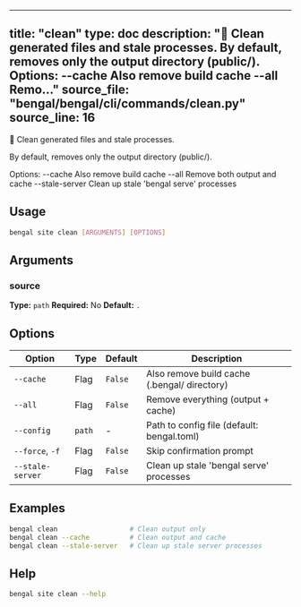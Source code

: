 
---
title: "clean"
type: doc
description: "🧹 Clean generated files and stale processes.  By default, removes only the output directory (public/).  Options:   --cache         Also remove build cache   --all           Remo..."
source_file: "bengal/bengal/cli/commands/clean.py"
source_line: 16
---

🧹 Clean generated files and stale processes.

By default, removes only the output directory (public/).

Options:
  --cache         Also remove build cache
  --all           Remove both output and cache
  --stale-server  Clean up stale 'bengal serve' processes


## Usage

```bash
bengal site clean [ARGUMENTS] [OPTIONS]
```

## Arguments

### source

**Type:** `path`
**Required:** No
**Default:** `.`


## Options

| Option | Type | Default | Description |
|--------|------|---------|-------------|
| `--cache` |Flag |`False` |Also remove build cache (.bengal/ directory) |
| `--all` |Flag |`False` |Remove everything (output + cache) |
| `--config` |`path` |- |Path to config file (default: bengal.toml) |
| `--force`, `-f` |Flag |`False` |Skip confirmation prompt |
| `--stale-server` |Flag |`False` |Clean up stale 'bengal serve' processes |


## Examples

```bash
bengal clean                  # Clean output only
bengal clean --cache          # Clean output and cache
bengal clean --stale-server   # Clean up stale server processes
```



## Help

```bash
bengal site clean --help
```
